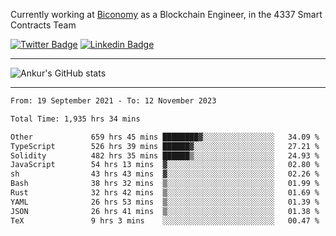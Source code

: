 Currently working at [Biconomy](https://biconomy.io/) as a Blockchain Engineer, in the 4337 Smart Contracts Team

 [![Twitter Badge](https://img.shields.io/badge/-@ankurdubey521-1ca0f1?style=flat-square&labelColor=1ca0f1&logo=twitter&logoColor=white&link=https://twitter.com/ankurdubey521)](https://twitter.com/ankurdubey521) [![Linkedin Badge](https://img.shields.io/badge/-ankurdubey521-blue?style=flat-square&logo=Linkedin&logoColor=white&link=https://www.linkedin.com/in/ankurdubey521/)](https://www.linkedin.com/in/ankurdubey521/)

<hr/>

![Ankur's GitHub stats](https://github-readme-stats.vercel.app/api?username=ankurdubey521&count_private=true&theme=radical)

<hr/>

<!--START_SECTION:waka-->

```txt
From: 19 September 2021 - To: 12 November 2023

Total Time: 1,935 hrs 34 mins

Other             659 hrs 45 mins ████████▓░░░░░░░░░░░░░░░░   34.09 %
TypeScript        526 hrs 39 mins ██████▓░░░░░░░░░░░░░░░░░░   27.21 %
Solidity          482 hrs 35 mins ██████▒░░░░░░░░░░░░░░░░░░   24.93 %
JavaScript        54 hrs 13 mins  ▓░░░░░░░░░░░░░░░░░░░░░░░░   02.80 %
sh                43 hrs 43 mins  ▓░░░░░░░░░░░░░░░░░░░░░░░░   02.26 %
Bash              38 hrs 32 mins  ▒░░░░░░░░░░░░░░░░░░░░░░░░   01.99 %
Rust              32 hrs 42 mins  ▒░░░░░░░░░░░░░░░░░░░░░░░░   01.69 %
YAML              26 hrs 53 mins  ▒░░░░░░░░░░░░░░░░░░░░░░░░   01.39 %
JSON              26 hrs 41 mins  ▒░░░░░░░░░░░░░░░░░░░░░░░░   01.38 %
TeX               9 hrs 3 mins    ░░░░░░░░░░░░░░░░░░░░░░░░░   00.47 %
```

<!--END_SECTION:waka-->
